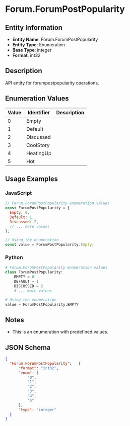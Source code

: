 # Forum.ForumPostPopularity

## Entity Information
- **Entity Name**: Forum.ForumPostPopularity
- **Entity Type**: Enumeration
- **Base Type**: integer
- **Format**: int32

## Description
API entity for forumpostpopularity operations.

## Enumeration Values

| Value | Identifier | Description |
|-------|------------|-------------|
| 0 | Empty |  |
| 1 | Default |  |
| 2 | Discussed |  |
| 3 | CoolStory |  |
| 4 | HeatingUp |  |
| 5 | Hot |  |

## Usage Examples

### JavaScript
```javascript
// Forum.ForumPostPopularity enumeration values
const ForumPostPopularity = {
  Empty: 0,
  Default: 1,
  Discussed: 2,
  // ... more values
};

// Using the enumeration
const value = ForumPostPopularity.Empty;
```

### Python
```python
# Forum.ForumPostPopularity enumeration values
class ForumPostPopularity:
    EMPTY = 0
    DEFAULT = 1
    DISCUSSED = 2
    # ... more values

# Using the enumeration
value = ForumPostPopularity.EMPTY
```

## Notes
- This is an enumeration with predefined values.

## JSON Schema
```json
{
  "Forum.ForumPostPopularity":   {
      "format": "int32",
      "enum": [
          "0",
          "1",
          "2",
          "3",
          "4",
          "5"
      ],
      "type": "integer"
  }
}
```
